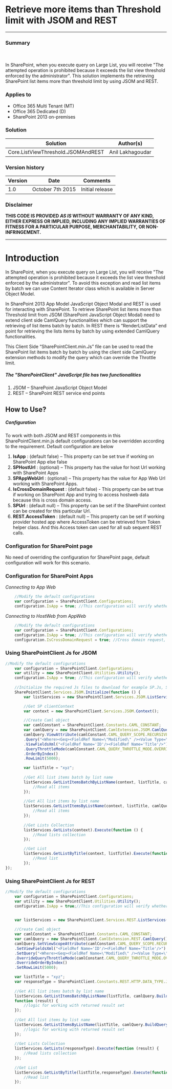 # Retrieve more items than Threshold limit with JSOM and REST #
----------------------------------------------------------
### Summary ###
<br><br>
In SharePoint, when you execute query on Large List, you will receive "The attempted operation is prohibited because it exceeds the list view threshold enforced by the administrator". This solution implements the retrieving SharePoint list items more than threshold limit by using JSOM and REST.

### Applies to ###
-  Office 365 Multi Tenant (MT)
-  Office 365 Dedicated (D)
-  SharePoint 2013 on-premises


### Solution ###
Solution | Author(s)
---------|----------
Core.ListViewThreshold.JSOMAndREST | Anil Lakhagoudar

### Version history ###
Version  | Date | Comments
---------| -----| --------
1.0  | October 7th 2015 | Initial release

### Disclaimer ###
**THIS CODE IS PROVIDED *AS IS* WITHOUT WARRANTY OF ANY KIND, EITHER EXPRESS OR IMPLIED, INCLUDING ANY IMPLIED WARRANTIES OF FITNESS FOR A PARTICULAR PURPOSE, MERCHANTABILITY, OR NON-INFRINGEMENT.**


----------

# Introduction #

In SharePoint, when you execute query on Large List, you will receive "The attempted operation is prohibited because it exceeds the list view threshold enforced by the administrator". To avoid this exception and read list items by batch we can use Content Iterator class which is available in Server Object Model. 

In SharePoint 2013 App Model JavaScript Object Modal and REST is used for interacting with SharePoint. To retrieve SharePoint list items more than Threshold limit from JSOM (SharePoint JavaScript Object Modal) need to extend client side CamlQuery functionalities which can support the retrieving of list items batch by batch. In REST there is “RenderListData” end point for retrieving the lists items by batch by using extended CamlQuery functionalities.  

This Client Side “SharePointClient.min.Js” file can be used to read the SharePoint list items batch by batch by using the client side CamlQuery extension methods to modify the query which can override the Throttle limit.

##### The "SharePointClient" JavaScript file has two functionalities #####

1. JSOM – SharePoint JavaScript Object Model
2. REST – SharePoint REST service end points

## How to Use? ##

##### Configuration #####

To work with both JSOM and REST components in this SharePointClient.min.js default configurations can be overridden according to the requirement.
Default configuration are below

1. **IsApp** : (default false) – This property can be set true if working on SharePoint App else false
2. **SPHostUrl** : (optional) – This property has the value for host Url working with SharePoint Apps
3. **SPAppWebUrl** : (optional) – This property has the value for App Web Url working with SharePoint Apps.
4. **IsCrossDomainRequest** : (default false) -  This property can be set true if working on SharePoint App and trying                                                   to access hostweb data because this is cross domain access.
5. **SPUrl** : (default null) – This property can be set if the SharePoint context can be created for this particular                                 Url.
6. **REST.AccessToken**  : (default null) – This property can be set if working provider hosted app where AccessToken can         be retrieved from Token helper class. And this Access token can used for all sub sequent REST calls.


### Configuration for SharePoint page ###
No need of overriding the configuration for SharePoint page, default configuration will work for this scenario.

### Configuration for SharePoint Apps ###
_Connecting to App Web_

```javascript
    //Modify the default configurations 
    var configuration = SharePointClient.Configurations;
    configuration.IsApp = true; //This configuration will verify whether working on SharePoint App or Page
```
_Connecting to HostWeb from AppWeb_

```javascript
    //Modify the default configurations 
    var configuration = SharePointClient.Configurations;
    configuration.IsApp = true; //This configuration will verify whether working on SharePoint App or Page
    configuration.IsCrossDomainRequest = true; //Cross domain request, for example app web can request data from host     web.
```



### Using SharePointClient Js for JSOM ###

```javascript
//Modify the default configurations 
    var configuration = SharePointClient.Configurations;
    var utility = new SharePointClient.Utilities.Utility();
    configuration.IsApp = true; //This configuration will verify whether working on SharePoint App or Page
    
    //Initialize the required Js files to download for example SP.Js, SP.Runtime.js
    SharePointClient.Services.JSOM.Initialize(function () {
        var listServices = new SharePointClient.Services.JSOM.ListServices();

        //Get SP clientContext
        var context = new SharePointClient.Services.JSOM.Context();

        //Create Caml object
        var camlConstant = SharePointClient.Constants.CAML_CONSTANT;
        var camlQuery = new SharePointClient.CamlExtension.JSOM.CamlQuery();
        camlQuery.ViewAttribute(camlConstant.CAML_QUERY_SCOPE.RECURSIVE_ALL)
        .Query("<Where><Geq><FieldRef Name=\"Modified\" /><Value Type=\"DateTime\" IncludeTimeValue=\"TRUE\" StorageTZ=\"TRUE\">2015-08-05T15:50:08</Value></Geq></Where>")
        .ViewFieldsXml("<FieldRef Name='ID'/><FieldRef Name='Title'/>")
        .QueryThrottleMode(camlConstant.CAML_QUERY_THROTTLE_MODE.OVERRIDE)
        .OrderByIndex()
        .RowLimit(5000);

        var listTitle = "xyz";
        
        //Get All list items batch by list name
        listServices.GetListItemsBatchByListName(context, listTitle, camlQuery.BuildQuery()).Execute(function (result)         {
            //Read all items
        });
        
        //Get All list items by list name
        listServices.GetListItemsByListName(context, listTitle, camlQuery.BuildQuery()).Execute(function (result) {
            //Read all items
        });
        
        //Get Lists Collection
        listServices.GetLists(context).Execute(function () {
            //Read lists collection
        });

        //Get List
        listServices.GetListByTitle(context, listTitle).Execute(function () {
            //Read list
        });
});
```
### Using SharePointClient Js for REST ###

```javascript
//Modify the default configurations
    var configuration = SharePointClient.Configurations;
    var utility = new SharePointClient.Utilities.Utility();
    configuration.IsApp = true;//This configuration will verify whether working on SharePoint App or Page
    

    var listServices = new SharePointClient.Services.REST.ListServices();

    //Create Caml object
    var camlConstant = SharePointClient.Constants.CAML_CONSTANT;
    var camlQuery = new SharePointClient.CamlExtension.REST.CamlQuery();
    camlQuery.SetViewScopeAttribute(camlConstant.CAML_QUERY_SCOPE.RECURSIVE_ALL)
    .SetViewFieldsXml("<FieldRef Name='ID'/><FieldRef Name='Title'/>")
    .SetQuery("<Where><Geq><FieldRef Name=\"Modified\" /><Value Type=\"DateTime\" IncludeTimeValue=\"TRUE\" StorageTZ=\"TRUE\">2014-08-05T15:50:08</Value></Geq></Where>")
    .OverrideQueryThrottleMode(camlConstant.CAML_QUERY_THROTTLE_MODE.OVERRIDE)
    .OverrideOrderByIndex()
    .SetRowLimit(5000);

    var listTitle = "xyz";
    var responseType = SharePointClient.Constants.REST.HTTP.DATA_TYPE.JSON;
    
    //Get All list items batch by list name
    listServices.GetListItemsBatchByListName(listTitle, camlQuery.BuildQuery(), responseType).Execute(
    function (result) {
        //logic for working with returned result set
    });
    
    //Get All list items by list name
    listServices.GetListItemsByListName(listTitle, camlQuery.BuildQuery(), responseType).Execute(function (result) {
        //logic for working with returned result set
    });
    
    //Get Lists Collection
    listServices.GetLists(responseType).Execute(function (result) {
        //Read lists collection
    });
    
    //Get List
    listServices.GetListByTitle(listTitle,responseType).Execute(function (result) {
        //Read list
    });
    
```
